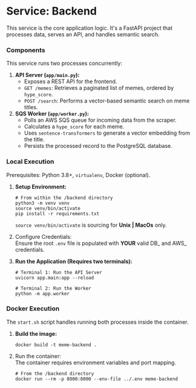 # **Service: Backend**

This service is the core application logic. It's a FastAPI project that processes data, serves an API, and handles semantic search.

### **Components**

This service runs two processes concurrently:

1. **API Server (`app/main.py`):**  
   * Exposes a REST API for the frontend.  
   * `GET /memes`: Retrieves a paginated list of memes, ordered by `hype_score`.  
   * `POST /search`: Performs a vector-based semantic search on meme titles. 
2. **SQS Worker (`app/worker.py`):**  
   * Polls an AWS SQS queue for incoming data from the scraper.  
   * Calculates a `hype_score` for each meme.  
   * Uses `sentence-transformers` to generate a vector embedding from the title.  
   * Persists the processed record to the PostgreSQL database.

### **Local Execution**

Prerequisites: Python 3.8+, `virtualenv`, Docker (optional).

1. **Setup Environment:**  
   ```
   # From within the /backend directory  
   python3 -m venv venv  
   source venv/bin/activate  
   pip install -r requirements.txt
   ```
   `source venv/bin/activate` is sourcing for **Unix | MacOs** only.
2. Configure Credentials:  
   Ensure the root `.env` file is populated with **YOUR** valid DB_ and AWS_ credentials.  
3. **Run the Application (Requires two terminals):**  
   ```
   # Terminal 1: Run the API Server  
   uvicorn app.main:app --reload
   ```

   ```
   # Terminal 2: Run the Worker  
   python -m app.worker
   ```

### **Docker Execution**

The `start.sh` script handles running both processes inside the container.

1. **Build the image:**  
   ```
   docker build -t meme-backend .
   ```

2. Run the container:  
   The container requires environment variables and port mapping.  
   ```
   # From the /backend directory  
   docker run --rm -p 8000:8000 --env-file ../.env meme-backend
   ```  
